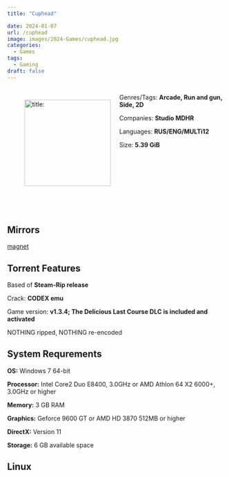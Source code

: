 ```yaml
---
title: "Cuphead"

date: 2024-01-07
url: /cuphead
image: images/2024-Games/cuphead.jpg
categories:
  - Games
tags:
  - Gaming
draft: false
---
```

##
<figure style="float: left; margin-right: 20px;">
  <img src="/images/2024-Games/cuphead.jpg" alt="title: "Cuphead"" style="width: 200px;">
</figure>

Genres/Tags: **Arcade, Run and gun, Side, 2D**

Companies: **Studio MDHR**

Languages: **RUS/ENG/MULTi12**

Size: **5.39 GiB**

# ⠀
# ⠀

## Mirrors
[magnet](magnet:?xt=urn:btih:Z3SSBPLA6DT34B3UXAL2RF463W6NIS3F&dn=Cuphead)

## Torrent Features
Based of **Steam-Rip release**

Crack: **CODEX emu**

Game version: **v1.3.4; The Delicious Last Course DLC is included and activated**

NOTHING ripped, NOTHING re-encoded

## System Requrements
**OS:** Windows 7 64-bit

**Processor:** Intel Core2 Duo E8400, 3.0GHz or AMD Athlon 64 X2 6000+, 3.0GHz or higher

**Memory:** 3 GB RAM

**Graphics:** Geforce 9600 GT or AMD HD 3870 512MB or higher

**DirectX:** Version 11

**Storage:** 6 GB available space


## Linux
